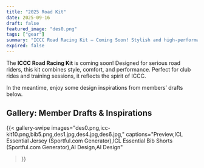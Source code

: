 ```yaml
---
title: "2025 Road Kit"
date: 2025-09-16
draft: false
featured_image: "des0.png"
tags: ["gear"]
summary: "ICCC Road Racing Kit – Coming Soon! Stylish and high-performance kit for serious riders."
expired: false
---
```


The **ICCC Road Racing Kit** is coming soon! Designed for serious road riders, this kit combines style, comfort, and performance. Perfect for club rides and training sessions, it reflects the spirit of ICCC.

In the meantime, enjoy some design inspirations from members’ drafts below.

## Gallery: Member Drafts & Inspirations

{{< gallery-swipe 
    images="des0.png,icc-kit10.png,bib5.png,des1.jpg,des4.jpg,des6.jpg," 
    captions="Preview,ICL Essential Jersey (Sportful.com Generator),ICL Essential Bib Shorts (Sportful.com Generator),AI Design,AI Design"  
>}}
